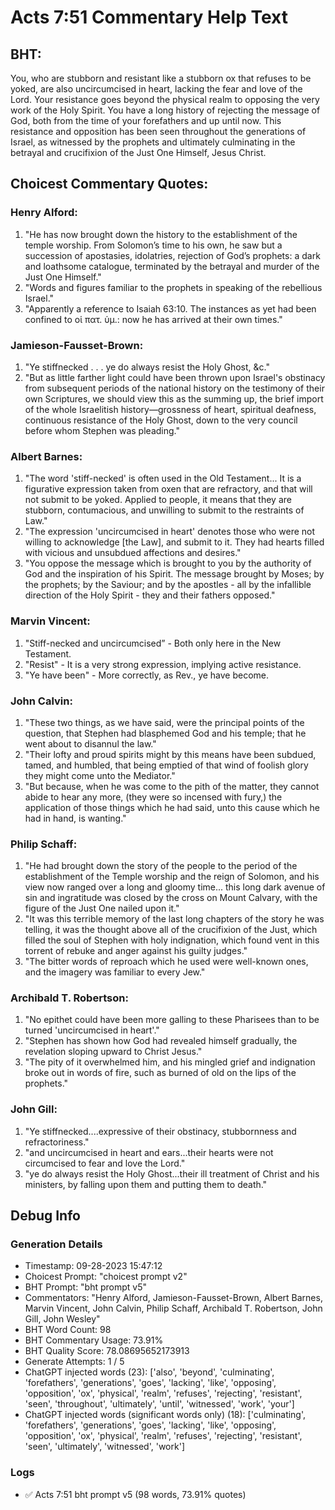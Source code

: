 # Acts 7:51 Commentary Help Text

## BHT:
You, who are stubborn and resistant like a stubborn ox that refuses to be yoked, are also uncircumcised in heart, lacking the fear and love of the Lord. Your resistance goes beyond the physical realm to opposing the very work of the Holy Spirit. You have a long history of rejecting the message of God, both from the time of your forefathers and up until now. This resistance and opposition has been seen throughout the generations of Israel, as witnessed by the prophets and ultimately culminating in the betrayal and crucifixion of the Just One Himself, Jesus Christ.

## Choicest Commentary Quotes:
### Henry Alford:
1. "He has now brought down the history to the establishment of the temple worship. From Solomon’s time to his own, he saw but a succession of apostasies, idolatries, rejection of God’s prophets: a dark and loathsome catalogue, terminated by the betrayal and murder of the Just One Himself."
2. "Words and figures familiar to the prophets in speaking of the rebellious Israel."
3. "Apparently a reference to Isaiah 63:10. The instances as yet had been confined to οἱ πατ. ὑμ.: now he has arrived at their own times."

### Jamieson-Fausset-Brown:
1. "Ye stiffnecked . . . ye do always resist the Holy Ghost, &c."
2. "But as little farther light could have been thrown upon Israel's obstinacy from subsequent periods of the national history on the testimony of their own Scriptures, we should view this as the summing up, the brief import of the whole Israelitish history—grossness of heart, spiritual deafness, continuous resistance of the Holy Ghost, down to the very council before whom Stephen was pleading."

### Albert Barnes:
1. "The word 'stiff-necked' is often used in the Old Testament... It is a figurative expression taken from oxen that are refractory, and that will not submit to be yoked. Applied to people, it means that they are stubborn, contumacious, and unwilling to submit to the restraints of Law." 
2. "The expression 'uncircumcised in heart' denotes those who were not willing to acknowledge [the Law], and submit to it. They had hearts filled with vicious and unsubdued affections and desires." 
3. "You oppose the message which is brought to you by the authority of God and the inspiration of his Spirit. The message brought by Moses; by the prophets; by the Saviour; and by the apostles - all by the infallible direction of the Holy Spirit - they and their fathers opposed."

### Marvin Vincent:
1. "Stiff-necked and uncircumcised” - Both only here in the New Testament.
2. "Resist" - It is a very strong expression, implying active resistance.
3. "Ye have been" - More correctly, as Rev., ye have become.

### John Calvin:
1. "These two things, as we have said, were the principal points of the question, that Stephen had blasphemed God and his temple; that he went about to disannul the law."
2. "Their lofty and proud spirits might by this means have been subdued, tamed, and humbled, that being emptied of that wind of foolish glory they might come unto the Mediator."
3. "But because, when he was come to the pith of the matter, they cannot abide to hear any more, (they were so incensed with fury,) the application of those things which he had said, unto this cause which he had in hand, is wanting."

### Philip Schaff:
1. "He had brought down the story of the people to the period of the establishment of the Temple worship and the reign of Solomon, and his view now ranged over a long and gloomy time... this long dark avenue of sin and ingratitude was closed by the cross on Mount Calvary, with the figure of the Just One nailed upon it."
2. "It was this terrible memory of the last long chapters of the story he was telling, it was the thought above all of the crucifixion of the Just, which filled the soul of Stephen with holy indignation, which found vent in this torrent of rebuke and anger against his guilty judges."
3. "The bitter words of reproach which he used were well-known ones, and the imagery was familiar to every Jew."

### Archibald T. Robertson:
1. "No epithet could have been more galling to these Pharisees than to be turned 'uncircumcised in heart'." 
2. "Stephen has shown how God had revealed himself gradually, the revelation sloping upward to Christ Jesus."
3. "The pity of it overwhelmed him, and his mingled grief and indignation broke out in words of fire, such as burned of old on the lips of the prophets."

### John Gill:
1. "Ye stiffnecked....expressive of their obstinacy, stubbornness and refractoriness."
2. "and uncircumcised in heart and ears...their hearts were not circumcised to fear and love the Lord."
3. "ye do always resist the Holy Ghost...their ill treatment of Christ and his ministers, by falling upon them and putting them to death."


## Debug Info
### Generation Details
- Timestamp: 09-28-2023 15:47:12
- Choicest Prompt: "choicest prompt v2"
- BHT Prompt: "bht prompt v5"
- Commentators: "Henry Alford, Jamieson-Fausset-Brown, Albert Barnes, Marvin Vincent, John Calvin, Philip Schaff, Archibald T. Robertson, John Gill, John Wesley"
- BHT Word Count: 98
- BHT Commentary Usage: 73.91%
- BHT Quality Score: 78.08695652173913
- Generate Attempts: 1 / 5
- ChatGPT injected words (23):
	['also', 'beyond', 'culminating', 'forefathers', 'generations', 'goes', 'lacking', 'like', 'opposing', 'opposition', 'ox', 'physical', 'realm', 'refuses', 'rejecting', 'resistant', 'seen', 'throughout', 'ultimately', 'until', 'witnessed', 'work', 'your']
- ChatGPT injected words (significant words only) (18):
	['culminating', 'forefathers', 'generations', 'goes', 'lacking', 'like', 'opposing', 'opposition', 'ox', 'physical', 'realm', 'refuses', 'rejecting', 'resistant', 'seen', 'ultimately', 'witnessed', 'work']

### Logs
- ✅ Acts 7:51 bht prompt v5 (98 words, 73.91% quotes)